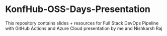 # KonfHub-OSS-Days-Presentation
This repository contains slides + resources for Full Stack DevOps Pipeline with GitHub Actions and Azure Cloud presentation by me and Nishkarsh Raj

